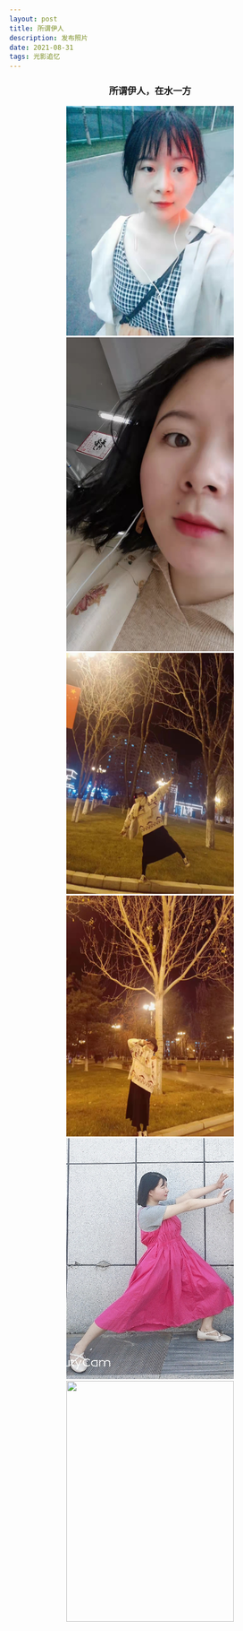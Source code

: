 ```yaml
---
layout: post
title: 所谓伊人
description: 发布照片
date: 2021-08-31
tags: 光影追忆 
---
```


### <center><font face="黑体">所谓伊人，在水一方</font><center>

<div align=center>
<img src="\images\posts\001.jpg" width="300" height="410"/>
</div>


<div align=center>
<img src="\images\posts\002.jpg" width="300" height="560"/>
</div>

<div align=center>
<img src="\images\posts\003.jpg" width="300" height="430"/>
</div>

<div align=center>
<img src="\images\posts\004.jpg" width="300" height="430"/>
</div>

<div align=center>
<img src="\images\posts\010.jpg" width="300" height="430"/>
</div>

<div align=center>
<img src="\images\posts\011.jpg" width="300" height="430"/>
</div>




